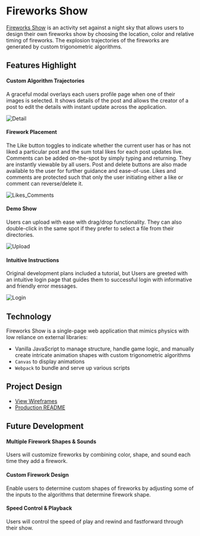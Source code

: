 # Fireworks Show

[Fireworks Show](https://chrisbrickey.github.io/custom-fireworks3/index3.html) is an activity set against a night sky that allows users to design their own fireworks show by choosing the location, color and relative timing of fireworks.  The explosion trajectories of the fireworks are generated by custom trigonometric algorithms.

## Features Highlight

#### Custom Algorithm Trajectories
A graceful modal overlays each users profile page when one of their images is selected.  It shows details of the post and allows the creator of a post to edit the details with instant update across the application.

![Detail](https://res.cloudinary.com/dckkkjkuz/image/upload/v1501280102/view_edit_cxeurx.png)

#### Firework Placement
The Like button toggles to indicate whether the current user has or has not liked a particular post and the sum total likes for each post updates live.  Comments can be added on-the-spot by simply typing and returning. They are instantly viewable by all users.  Post and delete buttons are also made available to the user for further guidance and ease-of-use.  Likes and comments are protected such that only the user initiating either a like or comment can reverse/delete it.

![Likes_Comments](https://res.cloudinary.com/dckkkjkuz/image/upload/v1501280092/likes_comments_jtghyt.png)

#### Demo Show
Users can upload with ease with drag/drop functionality.  They can also double-click in the same spot if they prefer to select a file from their directories.

![Upload](https://res.cloudinary.com/dckkkjkuz/image/upload/v1501282875/drag_drop_ilad0m.png)

#### Intuitive Instructions
Original development plans included a tutorial, but
Users are greeted with an intuitive login page that guides them to successful login with informative and friendly error messages.

![Login](https://res.cloudinary.com/dckkkjkuz/image/upload/v1501280097/login_gt0iav.png)

## Technology

Fireworks Show is a single-page web application that mimics physics with low reliance on external libraries:

- Vanilla JavaScript to manage structure, handle game logic, and manually create intricate animation shapes with custom trigonometric algorithms
- `Canvas` to display animations
- `Webpack` to bundle and serve up various scripts

## Project Design

- [View Wireframes][wireframes]
- [Production README][READMEdev]

[wireframes]: docs/wireframes
[READMEdev]: docs/READMEdev.md

## Future Development

#### Multiple Firework Shapes & Sounds
Users will customize fireworks by combining color, shape, and sound each time they add a firework.

#### Custom Firework Design
Enable users to determine custom shapes of fireworks by adjusting some of the inputs to the algorithms that determine firework shape.

#### Speed Control & Playback
Users will control the speed of play and rewind and fastforward through their show.
